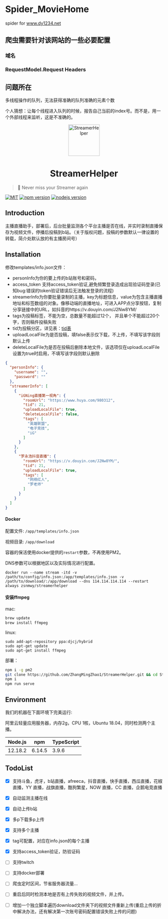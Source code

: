 # Spider_MovieHome
spider for www.dy1234.net

## 爬虫需要针对该网站的一些必要配置
### 域名
### RequestModel.Request Headers



## 问题所在
多线程操作的队列，无法获得准确的队列准确的元素个数

个人猜想：让每个线程进入队列的时候，报告自己当前的index号。而不是，用一个外部线程来监听，这是不准确的。


<p align="center">
<img src="https://s1.ax1x.com/2020/07/22/UbKCpq.png" alt="StreamerHelper" width="100px">
</p>
<h1 align="center">StreamerHelper</h1>

> 🍰 Never miss your Streamer again

[![MIT](https://img.shields.io/github/license/ZhangMingZhao1/StreamerHelper?color=red)](https://github.com/ZhangMingZhao1/StreamerHelper/blob/master/LICENSE)
[![npm version](https://img.shields.io/npm/v/npm)](https://github.com/ZhangMingZhao1/StreamerHelper/blob/master/package.json)
[![nodejs version](https://img.shields.io/npm/v/node?color=23&label=node&logoColor=white)](https://github.com/ZhangMingZhao1/StreamerHelper/blob/master/package.json)

## Introduction

主播直播助手，部署后，后台批量监测各个平台主播是否在线，并实时录制直播保存为视频文件，停播后投稿到b站。（关于版权问题，投稿的参数默认一律设置的转载，简介处默认放的有主播房间号）

## Installation

修改templates/info.json文件：
- personInfo为你的要上传的b站账号和密码，
- access_token 支持access_token验证,避免频繁登录造成出现验证码登录(已知bug:错误的token验证错误后无法触发登录的流程)
- streamerInfo为你要批量录制的主播，key为标题信息，value为包含主播直播地址和标签数组的对象。像移动端的直播地址，可进入APP点分享按钮，复制分享链接中的URL，如抖音的https://v.douyin.com/J2Nw8YM/
- tags为投稿标签，不能为空，总数量不能超过12个， 并且单个不能超过20个字，否则稿件投稿失败
- tid为投稿分区，详见表：[tid表](https://github.com/FortuneDayssss/BilibiliUploader/wiki/Bilibili%E5%88%86%E5%8C%BA%E5%88%97%E8%A1%A8)
- uploadLocalFile为是否投稿，填false表示仅下载，不上传，不填写该字段则默认上传
- deleteLocalFile为是否在投稿后删除本地文件，该选项仅在uploadLocalFile设置为true时启用，不填写该字段则默认删除

```json
{
  "personInfo": {
    "username": "",
    "password": ""
  },
  "streamerInfo": [
    {
      "iGNing直播第一视角": {
        "roomUrl": "https://www.huya.com/980312",
        "tid": 21,
        "uploadLocalFile": true,
        "deleteLocalFile": false,
        "tags": [
          "英雄联盟",
          "电子竞技",
          "iG"
        ]
      }
    },
    {
      "罗永浩抖音直播": {
        "roomUrl": "https://v.douyin.com/J2Nw8YM/",
        "tid": 21,
        "uploadLocalFile": true,
        "tags": [
          "网络红人",
          "罗老师"
        ]
      }
    }
  ]
}
```

#### Docker

配置文件: `/app/templates/info.json`

视频目录: `/app/download`

容器的保活使用docker提供的`restart`参数，不再使用PM2。

DNS参数可以根据地区以及实际情况进行配置。

```shell
docker run --name stream -itd -v /path/to/config/info.json:/app/templates/info.json -v /path/to/download/:/app/download --dns 114.114.114.114 --restart always zsnmwy/streamerhelper
```

#### 安装ffmpeg

mac:
```bash
brew update
brew install ffmpeg
```
linux:
```
sudo add-apt-repository ppa:djcj/hybrid
sudo apt-get update
sudo apt-get install ffmpeg
```

部署：
```bash
npm i -g pm2
git clone https://github.com/ZhangMingZhao1/StreamerHelper.git && cd StreamerHelper
npm i
npm run serve
```

## Environment

我们的机器在下面环境下完美运行:

阿里云轻量应用服务器，内存2g，CPU 1核，Ubuntu 18.04，同时检测两个主播。

| Node.js | npm | TypeScript|
| ---- | ---- | ---- |
| 12.18.2 | 6.14.5 |3.9.6 |



## TodoList

- [x] 支持斗鱼，虎牙，b站直播，afreeca，抖音直播，快手直播，西瓜直播，花椒直播，YY 直播，战旗直播，酷狗繁星，NOW 直播，CC 直播，企鹅电竞直播
- [x] 自动监测主播在线
- [x] 自动上传b站
- [x] 多p下载多p上传
- [x] 支持多个主播
- [x] tag可配置，对应在info.json的每个主播
- [x] 支持access_token验证，防验证码
- [ ] 支持twitch
- [ ] 支持docker部署
- [ ] 爬虫定时区间，节省服务器流量...
- [ ] 重启后同时检测本地是否有上传失败的视频文件，并上传。
- [ ] 增加一个独立脚本遍历download文件夹下的视频文件重新上传(重启上传的折中解决办法，还有解决第一次账号密码配置错误失败上传的问题)


